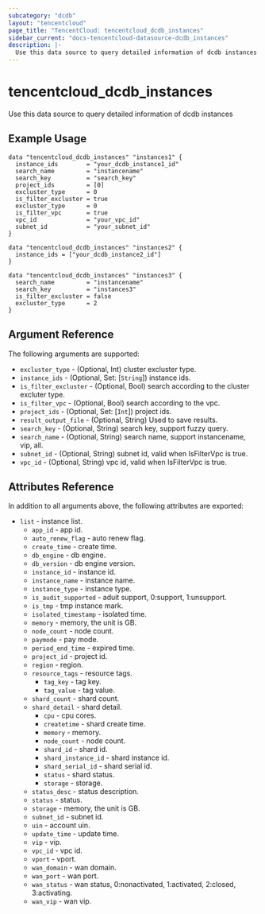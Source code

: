 ```yaml
---
subcategory: "dcdb"
layout: "tencentcloud"
page_title: "TencentCloud: tencentcloud_dcdb_instances"
sidebar_current: "docs-tencentcloud-datasource-dcdb_instances"
description: |-
  Use this data source to query detailed information of dcdb instances
---
```


# tencentcloud_dcdb_instances

Use this data source to query detailed information of dcdb instances

## Example Usage

```hcl
data "tencentcloud_dcdb_instances" "instances1" {
  instance_ids        = "your_dcdb_instance1_id"
  search_name         = "instancename"
  search_key          = "search_key"
  project_ids         = [0]
  excluster_type      = 0
  is_filter_excluster = true
  excluster_type      = 0
  is_filter_vpc       = true
  vpc_id              = "your_vpc_id"
  subnet_id           = "your_subnet_id"
}

data "tencentcloud_dcdb_instances" "instances2" {
  instance_ids = ["your_dcdb_instance2_id"]
}

data "tencentcloud_dcdb_instances" "instances3" {
  search_name         = "instancename"
  search_key          = "instances3"
  is_filter_excluster = false
  excluster_type      = 2
}
```

## Argument Reference

The following arguments are supported:

* `excluster_type` - (Optional, Int) cluster excluster type.
* `instance_ids` - (Optional, Set: [`String`]) instance ids.
* `is_filter_excluster` - (Optional, Bool) search according to the cluster excluter type.
* `is_filter_vpc` - (Optional, Bool) search according to the vpc.
* `project_ids` - (Optional, Set: [`Int`]) project ids.
* `result_output_file` - (Optional, String) Used to save results.
* `search_key` - (Optional, String) search key, support fuzzy query.
* `search_name` - (Optional, String) search name, support instancename, vip, all.
* `subnet_id` - (Optional, String) subnet id, valid when IsFilterVpc is true.
* `vpc_id` - (Optional, String) vpc id, valid when IsFilterVpc is true.

## Attributes Reference

In addition to all arguments above, the following attributes are exported:

* `list` - instance list.
  * `app_id` - app id.
  * `auto_renew_flag` - auto renew flag.
  * `create_time` - create time.
  * `db_engine` - db engine.
  * `db_version` - db engine version.
  * `instance_id` - instance id.
  * `instance_name` - instance name.
  * `instance_type` - instance type.
  * `is_audit_supported` - aduit support, 0:support, 1:unsupport.
  * `is_tmp` - tmp instance mark.
  * `isolated_timestamp` - isolated time.
  * `memory` - memory, the unit is GB.
  * `node_count` - node count.
  * `paymode` - pay mode.
  * `period_end_time` - expired time.
  * `project_id` - project id.
  * `region` - region.
  * `resource_tags` - resource tags.
    * `tag_key` - tag key.
    * `tag_value` - tag value.
  * `shard_count` - shard count.
  * `shard_detail` - shard detail.
    * `cpu` - cpu cores.
    * `createtime` - shard create time.
    * `memory` - memory.
    * `node_count` - node count.
    * `shard_id` - shard id.
    * `shard_instance_id` - shard instance id.
    * `shard_serial_id` - shard serial id.
    * `status` - shard status.
    * `storage` - storage.
  * `status_desc` - status description.
  * `status` - status.
  * `storage` - memory, the unit is GB.
  * `subnet_id` - subnet id.
  * `uin` - account uin.
  * `update_time` - update time.
  * `vip` - vip.
  * `vpc_id` - vpc id.
  * `vport` - vport.
  * `wan_domain` - wan domain.
  * `wan_port` - wan port.
  * `wan_status` - wan status, 0:nonactivated, 1:activated, 2:closed, 3:activating.
  * `wan_vip` - wan vip.


